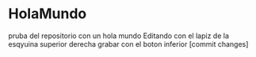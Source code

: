 # HolaMundo
pruba del repositorio con un hola mundo
Editando con el lapiz de la esqyuina superior derecha
grabar con el boton inferior [commit changes]
